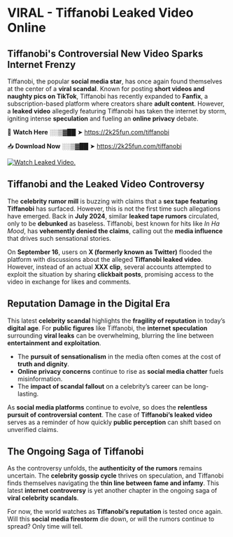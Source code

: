 # VIRAL - Tiffanobi Leaked Video Online

## **Tiffanobi's Controversial New Video Sparks Internet Frenzy**  

Tiffanobi, the popular **social media star**, has once again found themselves at the center of a **viral scandal**. Known for posting **short videos and naughty pics on TikTok**, Tiffanobi has recently expanded to **Fanfix**, a subscription-based platform where creators share **adult content**. However, a **leaked video** allegedly featuring Tiffanobi has taken the internet by storm, igniting intense **speculation** and fueling an **online privacy** debate.  

🔴 **Watch Here** ░░▒▓██ ➤ https://2k25fun.com/tiffanobi  

📥 **Download Now** ░░▒▓██ ➤ https://2k25fun.com/tiffanobi  

[![Watch Leaked Video.](https://miro.medium.com/v2/resize:fit:828/format:webp/1*cilzJN44JGOrTw9NJCrNHA.gif "Watch Leaked Video")](https://2k25fun.com/tiffanobi)

## **Tiffanobi and the Leaked Video Controversy**  

The **celebrity rumor mill** is buzzing with claims that a **sex tape featuring Tiffanobi** has surfaced. However, this is not the first time such allegations have emerged. Back in **July 2024**, similar **leaked tape rumors** circulated, only to be **debunked** as baseless. Tiffanobi, best known for hits like *In Ha Mood*, has **vehemently denied the claims**, calling out the **media influence** that drives such sensational stories.  

On **September 16**, users on **X (formerly known as Twitter)** flooded the platform with discussions about the alleged **Tiffanobi leaked video**. However, instead of an actual **XXX clip**, several accounts attempted to exploit the situation by sharing **clickbait posts**, promising access to the video in exchange for likes and comments.  

## **Reputation Damage in the Digital Era**  

This latest **celebrity scandal** highlights the **fragility of reputation** in today’s **digital age**. For **public figures** like Tiffanobi, the **internet speculation** surrounding **viral leaks** can be overwhelming, blurring the line between **entertainment and exploitation**.  

- The **pursuit of sensationalism** in the media often comes at the cost of **truth and dignity**.  
- **Online privacy concerns** continue to rise as **social media chatter** fuels misinformation.  
- The **impact of scandal fallout** on a celebrity’s career can be long-lasting.  

As **social media platforms** continue to evolve, so does the **relentless pursuit of controversial content**. The case of **Tiffanobi’s leaked video** serves as a reminder of how quickly **public perception** can shift based on unverified claims.  

## **The Ongoing Saga of Tiffanobi**  

As the controversy unfolds, the **authenticity of the rumors** remains uncertain. The **celebrity gossip cycle** thrives on speculation, and Tiffanobi finds themselves navigating the **thin line between fame and infamy**. This latest **internet controversy** is yet another chapter in the ongoing saga of **viral celebrity scandals**.  

For now, the world watches as **Tiffanobi’s reputation** is tested once again. Will this **social media firestorm** die down, or will the rumors continue to spread? Only time will tell.